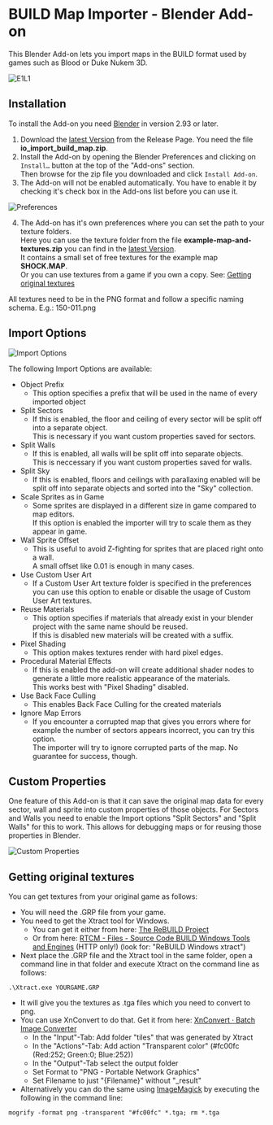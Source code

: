 # BUILD Map Importer - Blender Add-on
This Blender Add-on lets you import maps in the BUILD format used by games such as Blood or Duke Nukem 3D.

![E1L1](/images/e1l1.png)


## Installation

To install the Add-on you need [Blender](https://www.blender.org/) in version 2.93 or later.

1. Download the [latest Version](https://github.com/jensnt/io_import_build_map/releases/latest) from the Release Page. You need the file **io_import_build_map.zip**. 
3. Install the Add-on by opening the Blender Preferences and clicking on `Install…` button at the top of the "Add-ons" section.  
Then browse for the zip file you downloaded and click `Install Add-on`.
5. The Add-on will not be enabled automatically. You have to enable it by checking it's check box in the Add-ons list before you can use it.

![Preferences](/images/preferences.png)

4. The Add-on has it's own preferences where you can set the path to your texture folders.  
Here you can use the texture folder from the file **example-map-and-textures.zip** you can find in the [latest Version](https://github.com/jensnt/io_import_build_map/releases/latest).  
It contains a small set of free textures for the example map **SHOCK.MAP**.  
Or you can use textures from a game if you own a copy. See: [Getting original textures](https://github.com/jensnt/io_import_build_map#getting-original-textures)

All textures need to be in the PNG format and follow a specific naming schema. E.g.: 150-011.png

## Import Options

![Import Options](/images/import-options.png)

The following Import Options are available:

- Object Prefix
  - This option specifies a prefix that will be used in the name of every imported object
- Split Sectors
  - If this is enabled, the floor and ceiling of every sector will be split off into a separate object.  
    This is necessary if you want custom properties saved for sectors.
- Split Walls
  - If this is enabled, all walls will be split off into separate objects.  
    This is neccessary if you want custom properties saved for walls.
- Split Sky
  - If this is enabled, floors and ceilings with parallaxing enabled will be split off into separate objects and sorted into the "Sky" collection.
- Scale Sprites as in Game
  - Some sprites are displayed in a different size in game compared to map editors.  
    If this option is enabled the importer will try to scale them as they appear in game.
- Wall Sprite Offset
  - This is useful to avoid Z-fighting for sprites that are placed right onto a wall.  
    A small offset like 0.01 is enough in many cases.
- Use Custom User Art
  - If a Custom User Art texture folder is specified in the preferences you can use this option to enable or disable the usage of Custom User Art textures.
- Reuse Materials
  - This option specifies if materials that already exist in your blender project with the same name should be reused.  
    If this is disabled new materials will be created with a suffix.
- Pixel Shading
  - This option makes textures render with hard pixel edges.
- Procedural Material Effects
  - If this is enabled the add-on will create additional shader nodes to generate a little more realistic appearance of the materials.  
    This works best with "Pixel Shading" disabled.
- Use Back Face Culling
  - This enables Back Face Culling for the created materials
- Ignore Map Errors
  - If you encounter a corrupted map that gives you errors where for example the number of sectors appears incorrect, you can try this option.  
    The importer will try to ignore corrupted parts of the map. No guarantee for success, though.

## Custom Properties

One feature of this Add-on is that it can save the original map data for every sector, wall and sprite into custom properties of those objects.
For Sectors and Walls you need to enable the Import options "Split Sectors" and "Split Walls" for this to work.
This allows for debugging maps or for reusing those properties in Blender.

![Custom Properties](/images/custom-props.png)

## Getting original textures

You can get textures from your original game as follows:

- You will need the .GRP file from your game.
- You need to get the Xtract tool for Windows.
  - You can get it either from here: [The ReBUILD Project](https://blood.sourceforge.net/rebuild.php)
  - Or from here: [RTCM - Files - Source Code BUILD Windows Tools and Engines](http://www.dukertcm.com/knowledge-base/downloads-rtcm/src-build-mod-win/) (HTTP only!) (look for: "ReBUILD Windows xtract")
- Next place the .GRP file and the Xtract tool in the same folder, open a command line in that folder and execute Xtract on the command line as follows:
```
.\Xtract.exe YOURGAME.GRP
```
- It will give you the textures as .tga files which you need to convert to png.
- You can use XnConvert to do that. Get it from here: [XnConvert · Batch Image Converter](https://www.xnview.com/en/xnconvert/#downloads)
  - In the "Input"-Tab: Add folder "tiles" that was generated by Xtract
  - In the "Actions"-Tab: Add action "Transparent color" (#fc00fc (Red:252; Green:0; Blue:252))
  - In the "Output"-Tab select the output folder
  - Set Format to "PNG - Portable Network Graphics"
  - Set Filename to just "{Filename}" without "_result"
- Alternatively you can do the same using [ImageMagick](https://imagemagick.org/) by executing the following in the command line:
```
mogrify -format png -transparent "#fc00fc" *.tga; rm *.tga
```

